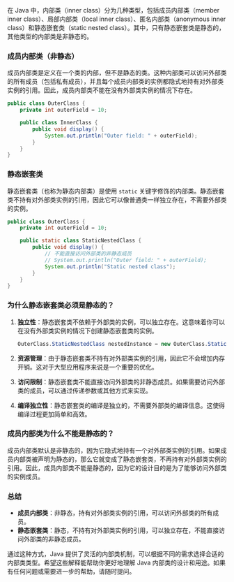 在 Java 中，内部类（inner class）分为几种类型，包括成员内部类（member inner class）、局部内部类（local inner class）、匿名内部类（anonymous inner class）和静态嵌套类（static nested class）。其中，只有静态嵌套类是静态的，其他类型的内部类是非静态的。

### 成员内部类（非静态）

成员内部类是定义在一个类的内部，但不是静态的类。这种内部类可以访问外部类的所有成员（包括私有成员），并且每个成员内部类的实例都隐式地持有对外部类实例的引用。因此，成员内部类不能在没有外部类实例的情况下存在。

```java
public class OuterClass {
    private int outerField = 10;

    public class InnerClass {
        public void display() {
            System.out.println("Outer field: " + outerField);
        }
    }
}
```

### 静态嵌套类

静态嵌套类（也称为静态内部类）是使用 `static` 关键字修饰的内部类。静态嵌套类不持有对外部类实例的引用，因此它可以像普通类一样独立存在，不需要外部类的实例。

```java
public class OuterClass {
    private int outerField = 10;

    public static class StaticNestedClass {
        public void display() {
            // 不能直接访问外部类的非静态成员
            // System.out.println("Outer field: " + outerField);
            System.out.println("Static nested class");
        }
    }
}
```

### 为什么静态嵌套类必须是静态的？

1. **独立性**：静态嵌套类不依赖于外部类的实例，可以独立存在。这意味着你可以在没有外部类实例的情况下创建静态嵌套类的实例。

    ```java
    OuterClass.StaticNestedClass nestedInstance = new OuterClass.StaticNestedClass();
    ```

2. **资源管理**：由于静态嵌套类不持有对外部类实例的引用，因此它不会增加内存开销。这对于大型应用程序来说是一个重要的优化。

3. **访问限制**：静态嵌套类不能直接访问外部类的非静态成员。如果需要访问外部类的成员，可以通过传递参数或其他方式来实现。

4. **编译独立性**：静态嵌套类的编译是独立的，不需要外部类的编译信息。这使得编译过程更加简单和高效。

### 成员内部类为什么不能是静态的？

成员内部类默认是非静态的，因为它隐式地持有一个对外部类实例的引用。如果成员内部类被声明为静态的，那么它就变成了静态嵌套类，不再持有对外部类实例的引用。因此，成员内部类不能是静态的，因为它的设计目的是为了能够访问外部类的实例成员。

### 总结

- **成员内部类**：非静态，持有对外部类实例的引用，可以访问外部类的所有成员。
- **静态嵌套类**：静态，不持有对外部类实例的引用，可以独立存在，不能直接访问外部类的非静态成员。

通过这种方式，Java 提供了灵活的内部类机制，可以根据不同的需求选择合适的内部类类型。希望这些解释能帮助你更好地理解 Java 内部类的设计和用途。如果有任何问题或需要进一步的帮助，请随时提问。